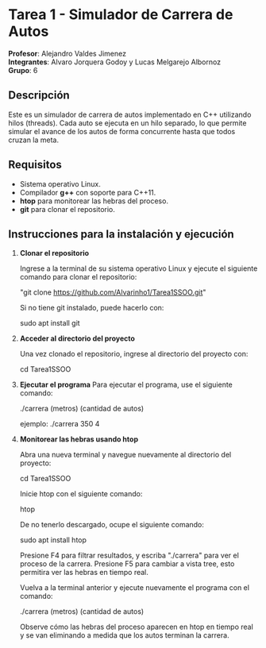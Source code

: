 # Tarea 1 - Simulador de Carrera de Autos

**Profesor**: Alejandro Valdes Jimenez  
**Integrantes**: Alvaro Jorquera Godoy y Lucas Melgarejo Albornoz  
**Grupo**: 6

## Descripción
Este es un simulador de carrera de autos implementado en C++ utilizando hilos (threads). Cada auto se ejecuta en un hilo separado, lo que permite simular el avance de los autos de forma concurrente hasta que todos cruzan la meta.

## Requisitos
- Sistema operativo Linux.
- Compilador **g++** con soporte para C++11.
- **htop** para monitorear las hebras del proceso.
- **git** para clonar el repositorio.

## Instrucciones para la instalación y ejecución

1. **Clonar el repositorio**
   
   Ingrese a la terminal de su sistema operativo Linux y ejecute el siguiente comando para clonar el repositorio:
   
   "git clone https://github.com/Alvarinho1/Tarea1SSOO.git"

   Si no tiene git instalado, puede hacerlo con:
   
   sudo apt install git

3. **Acceder al directorio del proyecto**
   
   Una vez clonado el repositorio, ingrese al directorio del proyecto con:
   
   cd Tarea1SSOO

5. **Ejecutar el programa**
   Para ejecutar el programa, use el siguiente comando:
   
   ./carrera (metros) (cantidad de autos)

   ejemplo: ./carrera 350 4

7. **Monitorear las hebras usando htop**
   
   Abra una nueva terminal y navegue nuevamente al directorio del proyecto:
   
   cd Tarea1SSOO

   Inicie htop con el siguiente comando:
   
   htop
   
   De no tenerlo descargado, ocupe el siguiente comando:

   sudo apt install htop

   Presione F4 para filtrar resultados, y escriba "./carrera" para ver el proceso de la carrera.
   Presione F5 para cambiar a vista tree, esto permitira ver las hebras en tiempo real.

   Vuelva a la terminal anterior y ejecute nuevamente el programa con el comando:
   
   ./carrera (metros) (cantidad de autos)
   
   Observe cómo las hebras del proceso aparecen en htop en tiempo real y se van eliminando a 
   medida que los autos terminan la carrera.

   
   
   

